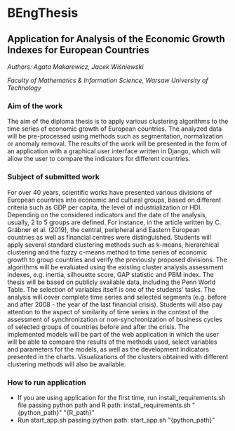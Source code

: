 # BEngThesis

## Application for Analysis of the Economic Growth Indexes for European Countries

*Authors: Agata Makarewicz, Jacek Wiśniewski*

*Faculty of Mathematics & Information Science, Warsaw University of Technology*

### Aim of the work

The aim of the diploma thesis is to apply various clustering algorithms to the time series of economic growth of European countries. The analyzed data will be pre-processed using methods such as segmentation, normalization or anomaly removal. The results of the work will be presented in the form of an application with a graphical user interface written in Django, which will allow the user to compare the indicators for different countries.

### Subject of submitted work

For over 40 years, scientific works have presented various divisions of European countries into economic and cultural groups, based on different criteria such as GDP per capita, the level of industrialization or HDI. Depending on the considered indicators and the date of the analysis, usually, 2 to 5 groups are defined. For instance, in the article written by C. Gräbner et al. (2019), the central, peripheral and Eastern European countries as well as financial centres were distinguished. Students will apply several standard clustering methods such as k-means, hierarchical clustering and the fuzzy c-means method to time series of economic growth to group countries and verify the previously proposed divisions. The algorithms will be evaluated using the existing cluster analysis assessment indexes, e.g. inertia, silhouette score, GAP statistic and PBM index. The thesis will be based on publicly available data, including the Penn World Table. The selection of variables itself is one of the students' tasks. The analysis will cover complete time series and selected segments (e.g. before and after 2008 - the year of the last financial crisis). Students will also pay attention to the aspect of similarity of time series in the context of the assessment of synchronization or non-synchronization of business cycles of selected groups of countries before and after the crisis. The implemented models will be part of the web application in which the user will be able to compare the results of the methods used, select variables and parameters for the models, as well as the development indicators presented in the charts. Visualizations of the clusters obtained with different clustering methods will also be available.

### How to run application

* If you are using application for the first time, run install_requirements.sh file passing python path and R path: install_requirements.sh "{python_path}" "{R_path}"
* Run start_app.sh passing python path: start_app.sh "{python_path}"
